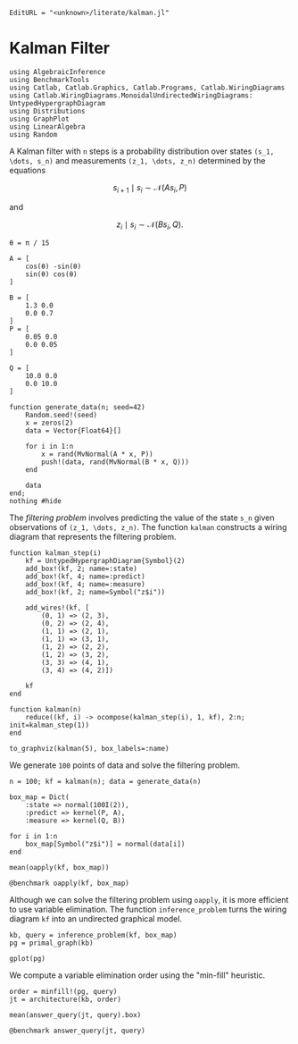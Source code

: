 ```@meta
EditURL = "<unknown>/literate/kalman.jl"
```

# Kalman Filter

````@example kalman
using AlgebraicInference
using BenchmarkTools
using Catlab, Catlab.Graphics, Catlab.Programs, Catlab.WiringDiagrams
using Catlab.WiringDiagrams.MonoidalUndirectedWiringDiagrams: UntypedHypergraphDiagram
using Distributions
using GraphPlot
using LinearAlgebra
using Random
````

A Kalman filter with ``n`` steps is a probability distribution over states
``(s_1, \dots, s_n)`` and measurements ``(z_1, \dots, z_n)`` determined by the equations
```math
    s_{i+1} \mid s_i \sim \mathcal{N}(As_i, P)
```
and
```math
    z_i \mid s_i \sim \mathcal{N}(Bs_i, Q).
```

````@example kalman
θ = π / 15

A = [
    cos(θ) -sin(θ)
    sin(θ) cos(θ)
]

B = [
    1.3 0.0
    0.0 0.7
]
P = [
    0.05 0.0
    0.0 0.05
]

Q = [
    10.0 0.0
    0.0 10.0
]

function generate_data(n; seed=42)
    Random.seed!(seed)
    x = zeros(2)
    data = Vector{Float64}[]

    for i in 1:n
        x = rand(MvNormal(A * x, P))
        push!(data, rand(MvNormal(B * x, Q)))
    end

    data
end;
nothing #hide
````

The *filtering problem* involves predicting the value of the state ``s_n`` given
observations of ``(z_1, \dots, z_n)``. The function `kalman` constructs a wiring diagram
that represents the filtering problem.

````@example kalman
function kalman_step(i)
    kf = UntypedHypergraphDiagram{Symbol}(2)
    add_box!(kf, 2; name=:state)
    add_box!(kf, 4; name=:predict)
    add_box!(kf, 4; name=:measure)
    add_box!(kf, 2; name=Symbol("z$i"))

    add_wires!(kf, [
        (0, 1) => (2, 3),
        (0, 2) => (2, 4),
        (1, 1) => (2, 1),
        (1, 1) => (3, 1),
        (1, 2) => (2, 2),
        (1, 2) => (3, 2),
        (3, 3) => (4, 1),
        (3, 4) => (4, 2)])

    kf
end

function kalman(n)
    reduce((kf, i) -> ocompose(kalman_step(i), 1, kf), 2:n; init=kalman_step(1))
end

to_graphviz(kalman(5), box_labels=:name)
````

We generate ``100`` points of data and solve the filtering problem.

````@example kalman
n = 100; kf = kalman(n); data = generate_data(n)

box_map = Dict(
    :state => normal(100I(2)),
    :predict => kernel(P, A),
    :measure => kernel(Q, B))

for i in 1:n
    box_map[Symbol("z$i")] = normal(data[i])
end

mean(oapply(kf, box_map))
````

````@example kalman
@benchmark oapply(kf, box_map)
````

Although we can solve the filtering problem using `oapply`, it is more efficient to use
variable elimination. The function `inference_problem` turns the wiring diagram `kf` into
an undirected graphical model.

````@example kalman
kb, query = inference_problem(kf, box_map)
pg = primal_graph(kb)

gplot(pg)
````

We compute a variable elimination order using the "min-fill" heuristic.

````@example kalman
order = minfill!(pg, query)
jt = architecture(kb, order)

mean(answer_query(jt, query).box)
````

````@example kalman
@benchmark answer_query(jt, query)
````

